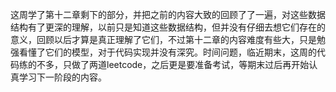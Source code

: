 这周学了第十二章剩下的部分，并把之前的内容大致的回顾了了一遍，对这些数据结构有了更深的理解，以前只是知道这些数据结构，但并没有仔细去想它们存在的意义，回顾以后才算是真正理解了它们，不过第十二章的内容难度有些大，只是勉强看懂了它们的模型，对于代码实现并没有深究。时间问题，临近期末，这周的代码练的不多，只做了两道leetcode，之后更是要准备考试，等期末过后再开始认真学习下一阶段的内容。

